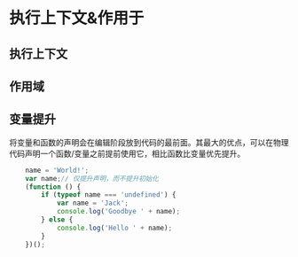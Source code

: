 # 执行上下文&作用于

## 执行上下文

## 作用域

## 变量提升

将变量和函数的声明会在编辑阶段放到代码的最前面。其最大的优点，可以在物理代码声明一个函数/变量之前提前使用它，相比函数比变量优先提升。

```JavaScript
    name = 'World!';
    var name;// 仅提升声明，而不提升初始化
    (function () {
        if (typeof name === 'undefined') {
            var name = 'Jack';
            console.log('Goodbye ' + name);
        } else {
            console.log('Hello ' + name);
        }
    })();
```

